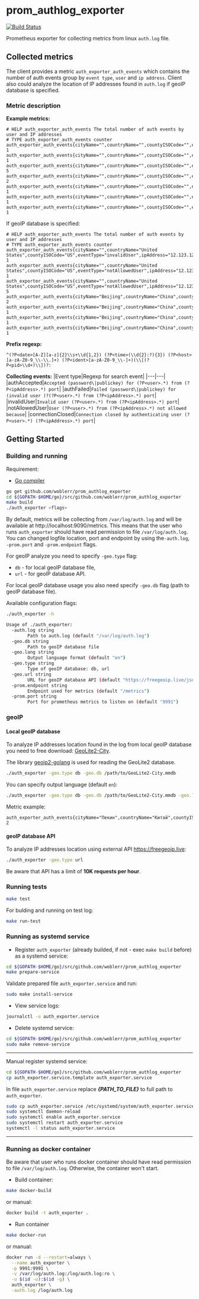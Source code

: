 # prom_authlog_exporter

[![Build Status](https://travis-ci.com/woblerr/prom_authlog_exporter.svg?branch=master)](https://travis-ci.com/woblerr/prom_authlog_exporter)

Prometheus exporter for collecting metrics from linux `auth.log` file.

## Collected metrics

The client provides a metric `auth_exporter_auth_events` which contains the number of auth events group by `event type`, `user` and `ip address`. Client also could analyze the location of IP addresses found in `auth.log` if geoIP database is specified.

### Metric description

**Example metrics:**

```
# HELP auth_exporter_auth_events The total number of auth events by user and IP addresses
# TYPE auth_exporter_auth_events counter
auth_exporter_auth_events{cityName="",countryName="",countyISOCode="",eventType="invalidUser",ipAddress="12.123.12.123",user="support"} 1
auth_exporter_auth_events{cityName="",countryName="",countyISOCode="",eventType="notAllowedUser",ipAddress="12.123.12.123",user="root"} 1
auth_exporter_auth_events{cityName="",countryName="",countyISOCode="",eventType="notAllowedUser",ipAddress="12.123.123.1",user="root"} 5
auth_exporter_auth_events{cityName="",countryName="",countyISOCode="",eventType="authAccepted",ipAddress="123.123.12.12",user="testuser"} 2
auth_exporter_auth_events{cityName="",countryName="",countyISOCode="",eventType="authFailed",ipAddress="123.123.12.12",user="root"} 1
auth_exporter_auth_events{cityName="",countryName="",countyISOCode="",eventType="authFailed",ipAddress="123.123.12.123",user="root"} 1
auth_exporter_auth_events{cityName="",countryName="",countyISOCode="",eventType="connectionClosed",ipAddress="123.123.12.12",user="testuser"} 1
```

If geoIP database is specified:

```
# HELP auth_exporter_auth_events The total number of auth events by user and IP addresses
# TYPE auth_exporter_auth_events counter
auth_exporter_auth_events{cityName="",countryName="United States",countyISOCode="US",eventType="invalidUser",ipAddress="12.123.12.123",user="support"} 1
auth_exporter_auth_events{cityName="",countryName="United States",countyISOCode="US",eventType="notAllowedUser",ipAddress="12.123.12.123",user="root"} 1
auth_exporter_auth_events{cityName="",countryName="United States",countyISOCode="US",eventType="notAllowedUser",ipAddress="12.123.123.1",user="root"} 5
auth_exporter_auth_events{cityName="Beijing",countryName="China",countyISOCode="CN",eventType="authAccepted",ipAddress="123.123.12.12",user="testuser"} 2
auth_exporter_auth_events{cityName="Beijing",countryName="China",countyISOCode="CN",eventType="authFailed",ipAddress="123.123.12.12",user="root"} 1
auth_exporter_auth_events{cityName="Beijing",countryName="China",countyISOCode="CN",eventType="authFailed",ipAddress="123.123.12.123",user="root"} 1
auth_exporter_auth_events{cityName="Beijing",countryName="China",countyISOCode="CN",eventType="connectionClosed",ipAddress="123.123.12.12",user="testuser"} 1
```

**Prefix regexp:**

```
^(?P<date>[A-Z][a-z]{2}\\s+\\d{1,2}) (?P<time>(\\d{2}:?){3}) (?P<host>[a-zA-Z0-9_\\-\\.]+) (?P<ident>[a-zA-Z0-9_\\-]+)(\\[(?P<pid>\\d+)\\])?: 
```

**Collecting events:**
|Event type|Regexp for search event|
|---|---|
|authAccepted|`Accepted (password\|publickey) for (?P<user>.*) from (?P<ipAddress>.*) port`|
|authFailed|`Failed (password\|publickey) for (invalid user )?(?P<user>.*) from (?P<ipAddress>.*) port`|
|invalidUser|`Invalid user (?P<user>.*) from (?P<ipAddress>.*) port`|
|notAllowedUser|`User (?P<user>.*) from (?P<ipAddress>.*) not allowed because`|
|connectionClosed|`Connection closed by authenticating user (?P<user>.*) (?P<ipAddress>.*) port`|

## Getting Started

### Building and running

Requirement:

* [Go compiler](https://golang.org/dl/)

```bash
go get github.com/woblerr/prom_authlog_exporter
cd ${GOPATH-$HOME/go}/src/github.com/woblerr/prom_authlog_exporter
make build
./auth_exporter <flags>
```

By default, metrics will be collecting from `/var/log/auth.log` and will be available at http://localhost:9090/metrics. This means that the user who runs `auth_exporter` should have read permission to file `/var/log/auth.log`. You can changed logfile location, port and endpoint by using the`-auth.log`, `-prom.port` and `-prom.endpoint` flags.

For geoIP analyze you need to specify `-geo.type` flag:
* `db` - for local geoIP database file,
* `url` - for geoIP database API.

For local geoIP database usage you also need specify `-geo.db` flag (path to geoIP database file).

Available configuration flags:

```bash
./auth_exporter -h

Usage of ./auth_exporter:
  -auth.log string
        Path to auth.log (default "/var/log/auth.log")
  -geo.db string
        Path to geoIP database file
  -geo.lang string
        Output language format (default "en")
  -geo.type string
        Type of geoIP database: db, url
  -geo.url string
        URL for geoIP database API (default "https://freegeoip.live/json/")
  -prom.endpoint string
        Endpoint used for metrics (default "/metrics")
  -prom.port string
        Port for prometheus metrics to listen on (default "9991")
```

### geoIP

#### Local geoIP database

To analyze IP addresses location found in the log from local geoIP database you need to free download: [GeoLite2-City](https://dev.maxmind.com/geoip/geoip2/geolite2/).

The library [geoip2-golang](https://github.com/oschwald/geoip2-golang) is used for reading the GeoLite2 database.

```bash
./auth_exporter -geo.type db -geo.db /path/to/GeoLite2-City.mmdb
```

Уou can specify output language (default `en`):

```bash
./auth_exporter -geo.type db -geo.db /path/to/GeoLite2-City.mmdb -geo.lang ru
```

Metric example:

```
auth_exporter_auth_events{cityName="Пекин",countryName="Китай",countyISOCode="CN",eventType="authAccepted",ipAddress="123.123.12.12",user="testuser"} 2
```

#### geoIP database API

To analyze IP addresses location using external API https://freegeoip.live:

```bash
./auth_exporter -geo.type url
```

Be aware that API has a limit of **10K requests per hour**.

### Running tests

```bash
make test
```

For bulding and running on test log:

```bash
make run-test
```

### Running as systemd service

* Register `auth_exporter` (already builded, if not - exec `make build` before) as a systemd service:

```bash
cd ${GOPATH-$HOME/go}/src/github.com/woblerr/prom_authlog_exporter
make prepare-service
```

Validate prepared file `auth_exporter.service` and run:

```bash
sudo make install-service
```

* View service logs:

```bash
journalctl -u auth_exporter.service
```

* Delete systemd service:

```bash
cd ${GOPATH-$HOME/go}/src/github.com/woblerr/prom_authlog_exporter
sudo make remove-service
```

---
Manual register systemd service:

```bash
cd ${GOPATH-$HOME/go}/src/github.com/woblerr/prom_authlog_exporter
cp auth_exporter.service.template auth_exporter.service
```

In file `auth_exporter.service` replace ***{PATH_TO_FILE}*** to full path to `auth_exporter`.

```bash
sudo cp auth_exporter.service /etc/systemd/system/auth_exporter.service
sudo systemctl daemon-reload
sudo systemctl enable auth_exporter.service
sudo systemctl restart auth_exporter.service
systemctl -l status auth_exporter.service
```

---

### Running as docker container

Be aware that user who runs docker container should have read permission to file `/var/log/auth.log`. Otherwise, the container won't start.

* Build container:

```bash
make docker-build
```

or manual:

```bash
docker build -t auth_exporter .
```

* Run container

```bash
make docker-run
```

or manual:

```bash
docker run -d --restart=always \
  --name auth_exporter \
  -p 9991:9991 \
  -v /var/log/auth.log:/log/auth.log:ro \
  -u $(id -u):$(id -g) \
  auth_exporter \
  -auth.log /log/auth.log
```
